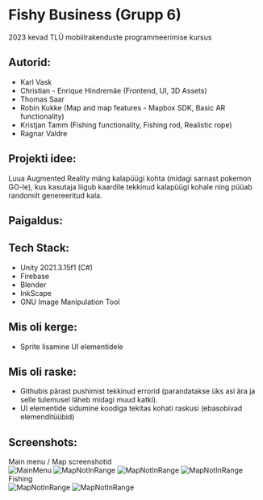 # Fishy Business (Grupp 6)
2023 kevad TLÜ mobiilrakenduste programmeerimise kursus

## Autorid:
- Karl Vask
- Christian - Enrique Hindremäe (Frontend, UI, 3D Assets)
- Thomas Saar
- Robin Kukke (Map and map features - Mapbox SDK, Basic AR functionality)
- Kristjan Tamm (Fishing functionality, Fishing rod, Realistic rope)
- Ragnar Valdre

## Projekti idee:
Luua Augmented Reality mäng kalapüügi kohta (midagi sarnast pokemon GO-le), kus kasutaja liigub kaardile tekkinud kalapüügi kohale ning püüab
randomilt genereeritud kala.

## Paigaldus:

## Tech Stack:  
- Unity 2021.3.15f1 (C#)  
- Firebase
- Blender
- InkScape
- GNU Image Manipulation Tool

## Mis oli kerge:
- Sprite lisamine UI elementidele

## Mis oli raske:  
- Githubis pärast pushimist tekkinud errorid (parandatakse üks asi ära ja selle tulemusel läheb midagi muud katki).
- UI elementide sidumine koodiga tekitas kohati raskusi (ebasobivad elemenditüübid)

## Screenshots:
Main menu / Map screenshotid  
![MainMenu](https://github.com/KarlTheFish/MobileDev/assets/90237364/ac85005f-588b-4d47-a9aa-33bdf9a03e5b)
![MapNotInRange](https://github.com/KarlTheFish/MobileDev/assets/90237364/a8540214-b0ab-41ff-9cc2-b97bc7b8054f)
![MapNotInRange](https://github.com/KarlTheFish/MobileDev/assets/90237364/8b09d409-72e5-4a70-aab2-fc86834270a4)
![MapNotInRange](https://github.com/KarlTheFish/MobileDev/assets/90237364/f7f45e5b-47cf-4af9-ad35-476559f5194f)  
Fishing  
![MapNotInRange](https://github.com/KarlTheFish/MobileDev/assets/90237364/03f93e71-3dd9-4830-99c0-41b8d1e437ff)
![MapNotInRange](https://github.com/KarlTheFish/MobileDev/assets/90237364/a96ed3be-d3a7-423d-927d-7f7599cb88e5)





